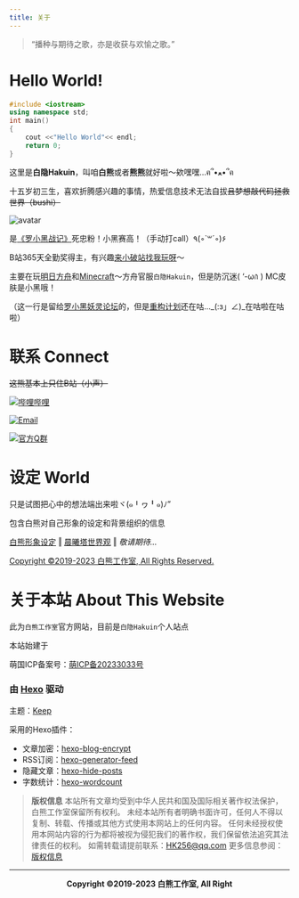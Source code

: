 ```yaml
---
title: 关于
---
```


>“播种与期待之歌，亦是收获与欢愉之歌。”

# Hello World!

``` C++
#include <iostream>
using namespace std;
int main()
{
    cout <<"Hello World"<< endl;
    return 0;
}
```

这里是**白隐Hakuin**，叫咱**白熊**或者**熊熊**就好啦～欸嘿嘿…ฅ՞•ﻌ•՞ฅ

十五岁初三生，喜欢折腾感兴趣的事情，热爱信息技术无法自拔~~且梦想敲代码拯救世界（bushi）~~

<img src="/images/avatar.jpg" alt="avatar" />

是[《罗小黑战记》](https://www.bilibili.com/bangumi/play/ss1733)死忠粉！小黑赛高！（手动打call）٩(◦`꒳´◦)۶

B站365天全勤奖得主，有兴趣[来小破站找我玩呀](https://space.bilibili.com/478104735)～

主要在玩[明日方舟](https://ak.hypergryph.com)和[Minecraft](https://zh-cn.namemc.com/profile/Hakuin123.1)～方舟官服`白隐Hakuin`，但是防沉迷( ‘-ωก̀ ) MC皮肤是小黑哦！

（这一行是留给[罗小黑妖灵论坛](https://www.heibbs.net)的，但是[重构计划](https://m.weibo.cn/detail/4866496969312834)还在咕…_(:з」∠)_在咕啦在咕啦）

# 联系 Connect

~~这熊基本上只住B站（小声）~~

[![哔哩哔哩](https://img.shields.io/badge/bilibili-白隐Hakuin-00a1d6?style=for-the-badge&logo=bilibili)](https://space.bilibili.com/478104735)

[![Email](https://img.shields.io/badge/Email-HK256@qq.com-FF9F03?style=for-the-badge&logo=Gmail)](mailto:白隐Hakuin<HK256@qq.com>)

[![官方Q群](https://img.shields.io/badge/官方①群-421853830-14B6F6?style=for-the-badge&logo=TencentQQ)](https://jq.qq.com/?_wv=1027&k=2WQHZYfq)

# 设定 World

只是试图把心中的想法端出来啦ヾ(๑╹ヮ╹๑)ﾉ”

包含白熊对自己形象的设定和背景组织的信息

[白熊形象设定](/oc) ‖ [晨曦塔世界观](/world) ‖ *敬请期待…*

[Copyright ©2019-2023 白熊工作室, All Rights Reserved.](/copyright)

# 关于本站 About This Website

此为`白熊工作室`官方网站，目前是`白隐Hakuin`个人站点

本站始建于

萌国ICP备案号：[萌ICP备20233033号](https://icp.gov.moe/?keyword=20233033)

### 由 [Hexo](https://hexo.io) 驱动

主题：[Keep](https://github.com/XPoet/hexo-theme-keep)

采用的Hexo插件：
- 文章加密：[hexo-blog-encrypt](https://github.com/D0n9X1n/hexo-blog-encrypt)
- RSS订阅：[hexo-generator-feed](https://github.com/hexojs/hexo-generator-feed)
- 隐藏文章：[hexo-hide-posts](https://github.com/prinsss/hexo-hide-posts)
- 字数统计：[hexo-wordcount](https://github.com/willin/hexo-wordcount)


> **版权信息**
> 本站所有文章均受到中华人民共和国及国际相关著作权法保护，白熊工作室保留所有权利。
> 未经本站所有者明确书面许可，任何人不得以复制、转载、传播或其他方式使用本网站上的任何内容。
> 任何未经授权使用本网站内容的行为都将被视为侵犯我们的著作权，我们保留依法追究其法律责任的权利。
> 如需转载请提前联系：HK256@qq.com
> 更多信息参阅：[版权信息](/copyright)

---

<p align="center"><b>Copyright ©2019-2023 白熊工作室, All Right